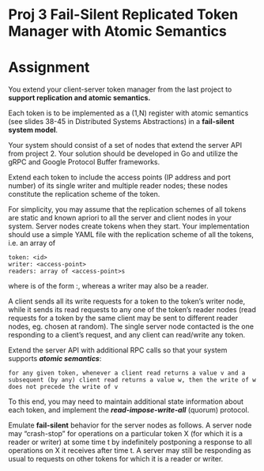 # Proj 3 Fail-Silent Replicated Token Manager with Atomic Semantics

# Assignment

You extend your client-server token manager from the last project to **support replication and atomic semantics.**

Each token is to be implemented as a (1,N) register with atomic semantics (see slides 38-45 in Distributed Systems Abstractions) in a **fail-silent system model**.

Your system should consist of a set of nodes that extend the server API from project 2. Your solution should be developed in Go and utilize the gRPC and Google Protocol Buffer frameworks.

Extend each token to include the access points (IP address and port number) of its single writer and multiple reader nodes; these nodes constitute the replication scheme of the token.

For simplicity, you may assume that the replication schemes of all tokens are static and known apriori to all the server and client nodes in your system. Server nodes create tokens when they start. Your implementation should use a simple YAML file with the replication scheme of all the tokens, i.e. an array of
```
token: <id>
writer: <access-point>
readers: array of <access-point>s
```
where <access-point> is of the form <ip-address>:<port>, whereas a writer may also be a reader.

A client sends all its write requests for a token to the token’s writer node, while it sends its read requests to any one of the token’s reader nodes (read requests for a token by the same client may be sent to different reader nodes, eg. chosen at random). The single server node contacted is the one responding to a client’s request, and any client can read/write any token.

Extend the server API with additional RPC calls so that your system supports ***atomic semantics***: 
```
for any given token, whenever a client read returns a value v and a subsequent (by any) client read returns a value w, then the write of w does not precede the write of v
```

To this end, you may need to maintain additional state information about each token, and implement the ***read-impose-write-all*** (quorum) protocol.

Emulate **fail-silent** behavior for the server nodes as follows. A server node may “crash-stop” for operations on a particular token X (for which it is a reader or writer) at some time t by indefinitely postponing a response to all operations on X it receives after time t. A server may still be responding as usual to requests on other tokens for which it is a reader or writer.